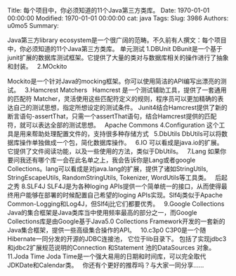 Title: 每个项目中，你必须知道的11个Java第三方类库。
Date: 1970-01-01 00:00:00
Modified: 1970-01-01 00:00:00
cat: java
Tags: 
Slug: 3986
Authors: u0mo5 
Summary: 

Java第三方library ecosystem是一个很广阔的范畴。不久前有人撰文：每个项目中，你必须知道的11个Java第三方类库。
单元测试
1.DBUnit
DBunit是一个基于junit扩展的数据库测试框架。它提供了大量的类对与数据库相关的操作进行了抽象和封装。
 
2.MOckito

Mockito是一个针对Java的mocking框架。你可以使用简洁的API编写出漂亮的测试。
 
3.Hamcrest Matchers
 
Hamcrest 是一个测试辅助工具，提供了一套通用的匹配符 Matcher，灵活使用这些匹配符定义的规则，程序员可以更加精确的表达自己的测试思想，指定所想设定的测试条件。
Junit4结合Hamcrest提供了新的断言语句-assertThat，只需一个assertThat语句，结合Hamcrest提供的匹配符，就可以表达全部的测试思想。
 
Apache Commons
4.Configuration
这个工具是用来帮助处理配置文件的，支持很多种存储方式
 
5.DbUtils
DbUtils可以将数据库操作单独做成一个包，简化数据库操作。
 
6.IO
可以看成是java.io的扩展。它提供了文件阅读功能，以及一些使用的方法，类似于DbUtils。
 
7.Lang
如果你要问我还有哪个库一会在此名单之上，我会告诉你是Lang或者google Collections。lang可以看成是对java.lang的扩展，提供了诸如StringUtils, StringEscapeUtils, RandomStringUtils, Tokenizer, WordUtils等工具类。
 
后起之秀
8.SLF4J
SLF4J是为各种loging APIs提供一个简单统一的接口，从而使得最终用户能够在部署的时候配置自己希望的loging APIs实现。Slf4j类似于Apache Common-Logging和Log4J，但Slf4j比它们都要优秀。
 
9.Google Collections
Java的集合框架是Java类库当中使用频率最高的部分之一，而Google Collections库是由Google基于Java5.0 Collections Framework开发的一套新的Java集合框架，提供一些高级集合操作的API。
 
10.c3p0
C3P0是一个随Hibernate一同分发的开源的JDBC连接池， 它位于lib目录下。 包括了实现jdbc3和jdbc2扩展规范说明的Connection 和Statement 池的DataSources 对象。 
 
11.Joda Time
Joda Time是一个强大易用的日期和时间库，可以完全取代JDKDate和Calendar类。
 
你还有个更好的推荐吗？与大家一同分享……
